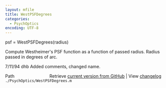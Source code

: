 ```yaml
---
layout: mfile
title: WestPSFDegrees
categories:
  - PsychOptics
encoding: UTF-8
---
```


psf = WestPSFDegrees\(radius\)

Compute Westheimer's PSF function as a function
of passed radius.  Radius passed in degrees of arc.

7/11/94     dhb     Added comments, changed name.


<div class="code_header" style="text-align:right;">
  <span style="float:left;">Path&nbsp;&nbsp;</span> <span class="counter">Retrieve <a href=
  "https://raw.github.com/Psychtoolbox-3/Psychtoolbox-3/beta/./PsychOptics/WestPSFDegrees.m">current version from GitHub</a> | View <a href=
  "https://github.com/Psychtoolbox-3/Psychtoolbox-3/commits/beta/./PsychOptics/WestPSFDegrees.m">changelog</a></span>
</div>
<div class="code">
  <code>./PsychOptics/WestPSFDegrees.m</code>
</div>

